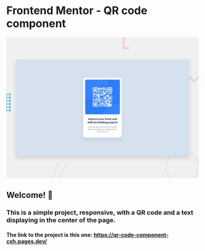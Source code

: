 # Frontend Mentor - QR code component

![Design preview for the QR code component coding challenge](./design/desktop-preview.jpg)

## Welcome! 👋

### This is a simple project, responsive, with a QR code and a text displaying in the center of the page.

#### The link to the project is this one: https://qr-code-component-cxh.pages.dev/
